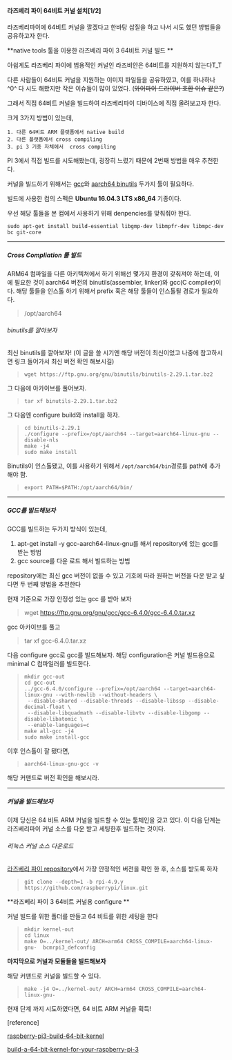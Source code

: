 #### 라즈베리 파이 64비트 커널 설치[1/2]



라즈베리파이에 64비트 커널을 깔겠다고 한바탕 삽질을 하고 나서 시도 했던 방법들을 공유하고자 한다.



**native tools 툴을 이용한 라즈베리 파이 3 64비트 커널 빌드 **

아쉽게도 라즈베리 파이에 범용적인 커널인 라즈비안은 64비트를 지원하지 않는다T_T

다른 사람들이 64비트 커널을 지원하는 이미지 파일들을 공유하였고, 이를 하나하나 ^0^ 다 시도 해봤지만 작은 이슈들이 많이 있었다. (~~와이파이 드라이버 호환 이슈 같은?~~)



그래서 직접 64비트 커널을 빌드하여 라즈베리파이 디바이스에 직접 올려보고자 한다.



크게 3가지 방법이 있는데,

 	1. 다른 64비트 ARM 플랫폼에서 native build
	2. 다른 플랫폼에서 cross compiling
	3. pi 3 기종 자체에서  cross compiling



PI 3에서 직접 빌드를 시도해봤는데, 굉장히 느렸기 때문에 2번째 방법을 매우 추천한다. 

커널을 빌드하기 위해서는 [gcc](https://gcc.gnu.org/)와 [aarch64 binutils](https://www.gnu.org/software/binutils/) 두가지 툴이 필요하다.



빌드에 사용한 컴의 스펙은 **Ubuntu 16.04.3 LTS x86_64** 기종이다.



우선 해당 툴들을 본 컴에서 사용하기 위해 denpencies를 맞춰줘야 한다.

`sudo apt-get install build-essential libgmp-dev libmpfr-dev libmpc-dev bc git-core`



---



##### Cross Compliation 툴 빌드

ARM64 컴파일을 다른 아키텍쳐에서 하기 위해선 몇가지 환경이 갖춰져야 하는데, 이 에 필요한 것이 aarch64 버전의 binutils(assembler, linker)와  gcc(C compiler)이다. 해당 툴들을 인스톨 하기 위해서 prefix  혹은 해당 툴들이 인스톨될 경로가 필요하다.

> /opt/aarch64



###### binutils를 깔아보자

최신 binutils를 깔아보자! (이 글을 쓸 시기엔 해당 버전이 최신이었고 나중에 참고하시면 링크 들어가서 최신 버전 확인 해보시길)

> ```
> wget https://ftp.gnu.org/gnu/binutils/binutils-2.29.1.tar.bz2
> ```



그 다음에 아카이브를 풀어보자.

> ```
> tar xf binutils-2.29.1.tar.bz2
> ```



그 다음엔 configure build와 install을 하자.

> ```
> cd binutils-2.29.1
> ./configure --prefix=/opt/aarch64 --target=aarch64-linux-gnu --disable-nls
> make -j4
> sudo make install
> ```



Binutils이 인스톨됐고, 이를 사용하기 위해서 `/opt/aarch64/bin`경로를 path에 추가해야 함.

> ```
> export PATH=$PATH:/opt/aarch64/bin/
> ```



---



##### GCC를 빌드해보자

GCC를 빌드하는 두가지 방식이 있는데,

1. apt-get install -y gcc-aarch64-linux-gnu를 해서 repository에 있는 gcc를 받는 방법
2. gcc source를 다운 로드 해서 빌드하는 방법

repository에는 최신 gcc 버전이 없을 수 있고 기호에 따라 원하는 버전을 다운 받고 싶다면 두 번째 방법을 추천한다



현재 기준으로 가장 안정성 있는 gcc 를 받아 보자

> wget https://ftp.gnu.org/gnu/gcc/gcc-6.4.0/gcc-6.4.0.tar.xz

gcc 아카이브를 풀고

> tar xf gcc-6.4.0.tar.xz

다음 configure gcc로 gcc를 빌드해보자. 해당 configuration은 커널 빌드용으로 minimal C 컴파일러를 빌드한다.

> ```
> mkdir gcc-out
> cd gcc-out
> ../gcc-6.4.0/configure --prefix=/opt/aarch64 --target=aarch64-linux-gnu --with-newlib --without-headers \
>  --disable-shared --disable-threads --disable-libssp --disable-decimal-float \
>  --disable-libquadmath --disable-libvtv --disable-libgomp --disable-libatomic \
>  --enable-languages=c
> make all-gcc -j4
> sudo make install-gcc
> ```



이후 인스톨이 잘 됐다면, 

> ```
> aarch64-linux-gnu-gcc -v
> ```

해당 커맨드로 버전 확인을 해보시라.



---



##### 커널을 빌드해보자

이제 당신은 64 비트 ARM 커널을 빌드할 수 있는 툴체인을 갖고 있다. 이 다음 단계는 라즈베리파이 커널 소스를 다운 받고 세팅한후 빌드하는 것이다.



###### 리눅스 커널 소스 다운로드

[라즈베리 파이 repository](https://github.com/raspberrypi/linux)에서 가장 안정적인 버전을 확인 한 후, 소스를 받도록 하자

> ```
> git clone --depth=1 -b rpi-4.9.y https://github.com/raspberrypi/linux.git
> ```



**라즈베리 파이 3 64비트 커널용 configure **

커널 빌드를 위한 폴더를 만들고 64 비트를 위한 세팅을 한다

> ```
> mkdir kernel-out
> cd linux
> make O=../kernel-out/ ARCH=arm64 CROSS_COMPILE=aarch64-linux-gnu-  bcmrpi3_defconfig
> ```



**마지막으로 커널과 모듈들을 빌드해보자**

해당 커맨드로 커널을 빌드할 수 있다.

> ```
> make -j4 O=../kernel-out/ ARCH=arm64 CROSS_COMPILE=aarch64-linux-gnu-
> ```



현재 단계 까지 시도하였다면, 64 비트 ARM 커널을 획득!



[reference]

[raspberry-pi3-build-64-bit-kernel](http://www.tal.org/tutorials/raspberry-pi3-build-64-bit-kernel)

[build-a-64-bit-kernel-for-your-raspberry-pi-3](https://devsidestory.com/build-a-64-bit-kernel-for-your-raspberry-pi-3/)

